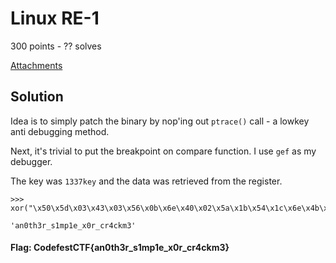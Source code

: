 # Linux RE-1

300 points - ?? solves

[Attachments](https://drive.google.com/open?id=14j2MtDjO3-szCrVFVI-UBJs-KEEv4MED)


## Solution

Idea is to simply patch the binary by nop'ing out `ptrace()` call - a lowkey anti debugging method. 

Next, it's trivial to put the breakpoint on compare function. I use `gef` as my debugger. 

The key was `1337key` and the data was retrieved from the register. 

```
>>> xor("\x50\x5d\x03\x43\x03\x56\x0b\x6e\x40\x02\x5a\x1b\x54\x1c\x6e\x4b\x03\x45\x34\x06\x0b\x05\x50\x58\x5a\x58","1337key")

'an0th3r_s1mp1e_x0r_cr4ckm3'
```

#### Flag: CodefestCTF{an0th3r_s1mp1e_x0r_cr4ckm3}

